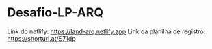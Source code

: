 # Desafio-LP-ARQ

Link do netlify: https://land-arq.netlify.app
Link da planilha de registro: https://shorturl.at/S71dp
